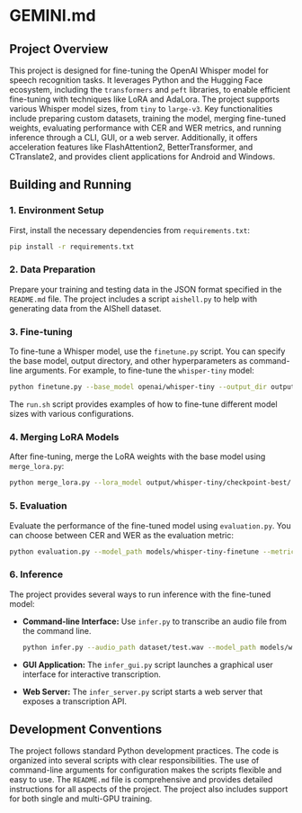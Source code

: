 
# GEMINI.md

## Project Overview

This project is designed for fine-tuning the OpenAI Whisper model for speech recognition tasks. It leverages Python and the Hugging Face ecosystem, including the `transformers` and `peft` libraries, to enable efficient fine-tuning with techniques like LoRA and AdaLora. The project supports various Whisper model sizes, from `tiny` to `large-v3`. Key functionalities include preparing custom datasets, training the model, merging fine-tuned weights, evaluating performance with CER and WER metrics, and running inference through a CLI, GUI, or a web server. Additionally, it offers acceleration features like FlashAttention2, BetterTransformer, and CTranslate2, and provides client applications for Android and Windows.

## Building and Running

### 1. Environment Setup

First, install the necessary dependencies from `requirements.txt`:

```bash
pip install -r requirements.txt
```

### 2. Data Preparation

Prepare your training and testing data in the JSON format specified in the `README.md` file. The project includes a script `aishell.py` to help with generating data from the AIShell dataset.

### 3. Fine-tuning

To fine-tune a Whisper model, use the `finetune.py` script. You can specify the base model, output directory, and other hyperparameters as command-line arguments. For example, to fine-tune the `whisper-tiny` model:

```bash
python finetune.py --base_model openai/whisper-tiny --output_dir output/
```

The `run.sh` script provides examples of how to fine-tune different model sizes with various configurations.

### 4. Merging LoRA Models

After fine-tuning, merge the LoRA weights with the base model using `merge_lora.py`:

```bash
python merge_lora.py --lora_model output/whisper-tiny/checkpoint-best/ --output_dir models/
```

### 5. Evaluation

Evaluate the performance of the fine-tuned model using `evaluation.py`. You can choose between CER and WER as the evaluation metric:

```bash
python evaluation.py --model_path models/whisper-tiny-finetune --metric cer
```

### 6. Inference

The project provides several ways to run inference with the fine-tuned model:

- **Command-line Interface:** Use `infer.py` to transcribe an audio file from the command line.

  ```bash
  python infer.py --audio_path dataset/test.wav --model_path models/whisper-tiny-finetune
  ```

- **GUI Application:** The `infer_gui.py` script launches a graphical user interface for interactive transcription.

- **Web Server:** The `infer_server.py` script starts a web server that exposes a transcription API.

## Development Conventions

The project follows standard Python development practices. The code is organized into several scripts with clear responsibilities. The use of command-line arguments for configuration makes the scripts flexible and easy to use. The `README.md` file is comprehensive and provides detailed instructions for all aspects of the project. The project also includes support for both single and multi-GPU training.
